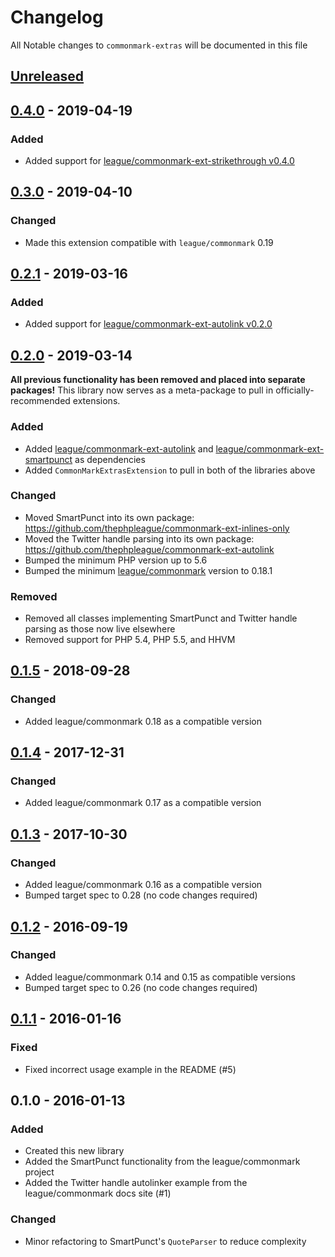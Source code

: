 # Changelog

All Notable changes to `commonmark-extras` will be documented in this file

## [Unreleased][unreleased]

## [0.4.0] - 2019-04-19

### Added

 - Added support for [league/commonmark-ext-strikethrough v0.4.0](https://github.com/thephpleague/commonmark-ext-strikethrough/releases/tag/v0.4.0)

## [0.3.0] - 2019-04-10

### Changed

 - Made this extension compatible with `league/commonmark` 0.19

## [0.2.1] - 2019-03-16

### Added

 - Added support for [league/commonmark-ext-autolink v0.2.0](https://github.com/thephpleague/commonmark-ext-autolink/releases/tag/v0.2.0)

## [0.2.0] - 2019-03-14

**All previous functionality has been removed and placed into separate packages!** This library now serves as a meta-package to pull in officially-recommended extensions.

### Added

 - Added [league/commonmark-ext-autolink](https://github.com/thephpleague/commonmark-ext-autolink) and [league/commonmark-ext-smartpunct](https://github.com/thephpleague/commonmark-ext-smartpunct) as dependencies
 - Added `CommonMarkExtrasExtension` to pull in both of the libraries above

### Changed

 - Moved SmartPunct into its own package: <https://github.com/thephpleague/commonmark-ext-inlines-only>
 - Moved the Twitter handle parsing into its own package: <https://github.com/thephpleague/commonmark-ext-autolink>
 - Bumped the minimum PHP version up to 5.6
 - Bumped the minimum [league/commonmark](https://github.com/thephpleague/commonmark) version to 0.18.1

### Removed

 - Removed all classes implementing SmartPunct and Twitter handle parsing as those now live elsewhere
 - Removed support for PHP 5.4, PHP 5.5, and HHVM

## [0.1.5] - 2018-09-28
### Changed
 - Added league/commonmark 0.18 as a compatible version

## [0.1.4] - 2017-12-31
### Changed
 - Added league/commonmark 0.17 as a compatible version

## [0.1.3] - 2017-10-30
### Changed
 - Added league/commonmark 0.16 as a compatible version
 - Bumped target spec to 0.28 (no code changes required)

## [0.1.2] - 2016-09-19
### Changed
 - Added league/commonmark 0.14 and 0.15 as compatible versions
 - Bumped target spec to 0.26 (no code changes required)

## [0.1.1] - 2016-01-16
### Fixed
 - Fixed incorrect usage example in the README (#5)

## 0.1.0 - 2016-01-13
### Added
 - Created this new library
 - Added the SmartPunct functionality from the league/commonmark project
 - Added the Twitter handle autolinker example from the league/commonmark docs site (#1)

### Changed
 - Minor refactoring to SmartPunct's `QuoteParser` to reduce complexity

[unreleased]: https://github.com/thephpleague/commonmark-extras/compare/0.4.0...HEAD
[0.4.0]: https://github.com/thephpleague/commonmark-extras/compare/0.3.0...0.4.0
[0.3.0]: https://github.com/thephpleague/commonmark-extras/compare/0.2.1...0.3.0
[0.2.1]: https://github.com/thephpleague/commonmark-extras/compare/0.2.0...0.2.1
[0.2.0]: https://github.com/thephpleague/commonmark-extras/compare/0.1.4...0.2.0
[0.1.5]: https://github.com/thephpleague/commonmark-extras/compare/0.1.4...0.1.5
[0.1.4]: https://github.com/thephpleague/commonmark-extras/compare/0.1.3...0.1.4
[0.1.3]: https://github.com/thephpleague/commonmark/compare/0.1.2...0.1.3
[0.1.2]: https://github.com/thephpleague/commonmark/compare/0.1.1...0.1.2
[0.1.1]: https://github.com/thephpleague/commonmark/compare/0.1.0...0.1.1
